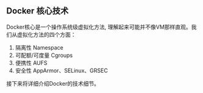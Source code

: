 ## Docker 核心技术

Docker核心是一个操作系统级虚拟化方法, 理解起来可能并不像VM那样直观。我们从虚拟化方法的四个方面：

1. 隔离性           Namespace
2. 可配额/可度量    Cgroups
3. 便携性           AUFS
4. 安全性           AppArmor、SELinux、GRSEC


接下来将详细介绍Docker的技术细节。



